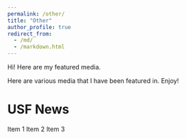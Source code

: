```yaml
---
permalink: /other/
title: "Other"
author_profile: true
redirect_from: 
  - /md/
  - /markdown.html
---
```


Hi! Here are my featured media.

Here are various media that I have been featured in. Enjoy!

# USF News

Item 1
Item 2
Item 3